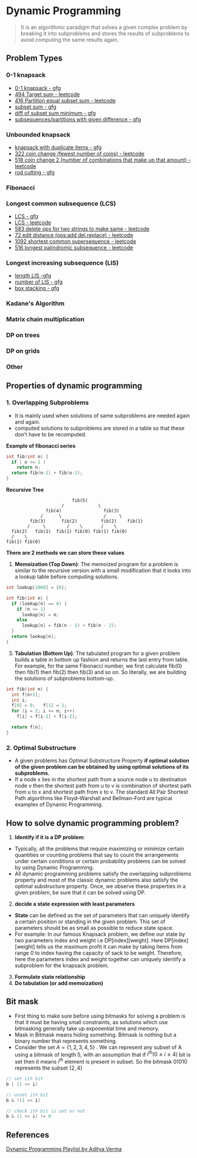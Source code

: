 # Dynamic Programming

> It is an algorithmic paradigm that solves a given complex problem by breaking it into subproblems and stores the results of subproblems to avoid computing the same results again.

## Problem Types

### 0-1 knapsack

- [0-1 knapsack - gfg](https://www.geeksforgeeks.org/problems/0-1-knapsack-problem0945/1)
- [494 Target sum - leetcode](https://leetcode.com/problems/target-sum/description/)
- [416 Partition equal subset sum - leetcode](https://leetcode.com/problems/partition-equal-subset-sum/description/)
- [subset sum - gfg](https://www.geeksforgeeks.org/problems/perfect-sum-problem5633/1)
- [diff of subset sum minimum - gfg](https://www.geeksforgeeks.org/problems/minimum-sum-partition3317/1)
- [subsequences/partitions with given difference - gfg](https://www.geeksforgeeks.org/problems/partitions-with-given-difference/1)

### Unbounded knapsack

- [knapsack with duplicate items - gfg](https://www.geeksforgeeks.org/problems/knapsack-with-duplicate-items4201/1)
- [322 coin change (fewest number of coins) - leetcode](https://leetcode.com/problems/coin-change/description/)
- [518 coin change 2 (number of combinations that make up that amount) - leetcode](https://leetcode.com/problems/coin-change-ii/description/)
- [rod cutting - gfg](https://www.geeksforgeeks.org/problems/rod-cutting0840/1)

### Fibonacci

### Longest common subsequence (LCS)

- [LCS - gfg](https://www.geeksforgeeks.org/problems/longest-common-subsequence-1587115620/1)
- [LCS - leetcode](https://leetcode.com/problems/longest-common-subsequence/description/)
- [583 delete ops for two strings to make same - leetcode](https://leetcode.com/problems/delete-operation-for-two-strings/)
- [72 edit distance (ops:add,del,replace) - leetcode](https://leetcode.com/problems/edit-distance/)
- [1092 shortest common supersequence - leetcode](https://leetcode.com/problems/shortest-common-supersequence/description/)
- [516 longest palindromic subsequence - leetcode](https://leetcode.com/problems/longest-palindromic-subsequence/description/)

### Longest increasing subsequence (LIS)

- [length LIS -gfg](https://www.geeksforgeeks.org/problems/longest-increasing-subsequence-1587115620/1)
- [number of LIS - gfg](https://www.geeksforgeeks.org/problems/number-of-longest-increasing-subsequence/1)
- [box stacking - gfg](https://www.geeksforgeeks.org/problems/box-stacking/1)

### Kadane's Algorithm

### Matrix chain multiplication

### DP on trees

### DP on grids

### Other

## Properties of dynamic programming

### 1. Overlapping Subproblems

- It is mainly used when solutions of same subproblems are needed again and again.
- computed solutions to subproblems are stored in a table so that these don’t have to be recomputed.

**Example of fibonacci series**

```cpp
int fib(int n) {
  if ( n <= 1 )
    return n;
  return fib(n-1) + fib(n-2);
}
```

**Recursive Tree**

```
                         fib(5)
                     /             \
               fib(4)                fib(3)
             /      \                /     \
         fib(3)      fib(2)         fib(2)    fib(1)
        /     \        /    \       /    \
  fib(2)   fib(1)  fib(1) fib(0) fib(1) fib(0)
  /    \
fib(1) fib(0)
```

**There are 2 methods we can store these values**

1. **Memoization (Top Down)**:  The memoized program for a problem is similar to the recursive version with a small modification that it looks into a lookup table before computing solutions.

```cpp
int lookup[1000] = {0};

int fib(int n) {
  if (lookup[n] == 0) {
    if (n <= 1)
      lookup[n] = n;
    else
      lookup[n] = fib(n - 1) + fib(n - 2);
  }
  return lookup[n];
}
```

3. **Tabulation (Bottom Up)**: The tabulated program for a given problem builds a table in bottom up fashion and returns the last entry from table. For example, for the same Fibonacci number, we first calculate fib(0) then fib(1) then fib(2) then fib(3) and so on. So literally, we are building the solutions of subproblems bottom-up.

```cpp
int fib(int n) {
  int f[n+1];
  int i;
  f[0] = 0;   f[1] = 1;
  for (i = 2; i <= n; i++)
    f[i] = f[i-1] + f[i-2];

  return f[n];
}
```

### 2. Optimal Substructure

- A given problems has Optimal Substructure Property **if optimal solution of the given problem can be obtained by using optimal solutions of its subproblems.**
- If a node x lies in the shortest path from a source node u to destination node v then the shortest path from u to v is combination of shortest path from u to x and shortest path from x to v. The standard All Pair Shortest Path algorithms like Floyd–Warshall and Bellman–Ford are typical examples of Dynamic Programming.

## How to solve dynamic programming problem?

1. **Identify if it is a DP problem**:
  - Typically, all the problems that require maximizing or minimize certain quantities or counting problems that say to count the arrangements under certain conditions or certain probability problems can be solved by using Dynamic Programming.
  -  All dynamic programming problems satisfy the overlapping subproblems property and most of the classic dynamic problems also satisfy the optimal substructure property. Once, we observe these properties in a given problem, be sure that it can be solved using DP.
2. **decide a state expression with least parameters**
  - **State** can be defined as the set of parameters that can uniquely identify a certain position or standing in the given problem. This set of parameters should be as small as possible to reduce state space.
  - For example: In our famous Knapsack problem, we define our state by two parameters index and weight i.e DP[index][weight]. Here DP[index][weight] tells us the maximum profit it can make by taking items from range 0 to index having the capacity of sack to be weight. Therefore, here the parameters index and weight together can uniquely identify a subproblem for the knapsack problem.
3. **Formulate state relationship**
4. **Do tabulation (or add memoization)**

## Bit mask

- First thing to make sure before using bitmasks for solving a problem is that it must be having small constraints, as solutions which use bitmasking generally take up exponential time and memory.
- Mask in Bitmask means hiding something. Bitmask is nothing but a binary number that represents something.
- Consider the set $A = \{1, 2, 3, 4, 5\}$ . We can represent any subset of A using a bitmask of length 5, with an assumption that if $i^{th} (0 \leq i \leq 4)$ bit is set then it means $i^{th}$ element is present in subset. So the bitmask 01010 represents the subset  $\{2,4\}$

```cpp
// set ith bit
b | (1 << i)

// unset ith bit
b & !(1 << i)

// check ith bit is set or not
b & (1 << i) != 0
```

## References

[Dynamic Programming Playlist by Aditya Verma](https://www.youtube.com/playlist?list=PL_z_8CaSLPWekqhdCPmFohncHwz8TY2Go)
